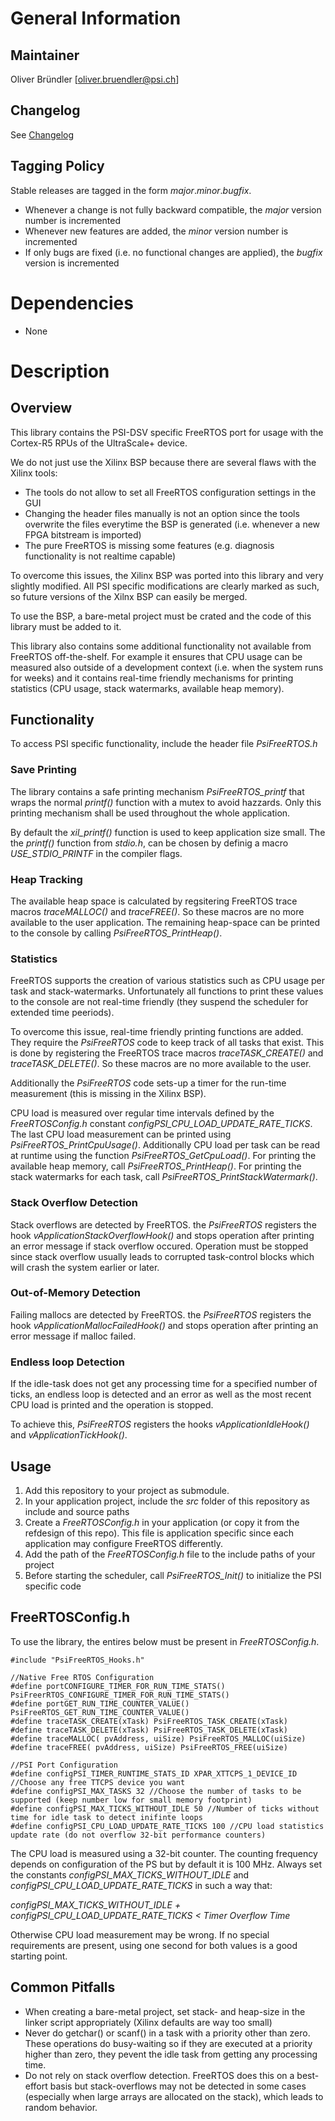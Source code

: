 # General Information

## Maintainer
Oliver Bründler [oliver.bruendler@psi.ch]

## Changelog
See [Changelog](Changelog.md)

## Tagging Policy
Stable releases are tagged in the form *major*.*minor*.*bugfix*. 

* Whenever a change is not fully backward compatible, the *major* version number is incremented
* Whenever new features are added, the *minor* version number is incremented
* If only bugs are fixed (i.e. no functional changes are applied), the *bugfix* version is incremented
 
# Dependencies

* None

# Description

## Overview
This library contains the PSI-DSV specific FreeRTOS port for usage with the Cortex-R5 RPUs of the UltraScale+ device. 

We do not just use the Xilinx BSP because there are several flaws with the Xilinx tools:

* The tools do not allow to set all FreeRTOS configuration settings in the GUI
* Changing the header files manually is not an option since the tools overwrite the files everytime the BSP is generated (i.e. whenever a new FPGA bitstream is imported)
* The pure FreeRTOS is missing some features (e.g. diagnosis functionality is not realtime capable)

To overcome this issues, the Xilinx BSP was ported into this library and very slightly modified. All PSI specific modifications are clearly marked as such, so future versions of the Xilnx BSP can easily be merged. 

To use the BSP, a bare-metal project must be crated and the code of this library must be added to it.

This library also contains some additional functionality not available from FreeRTOS off-the-shelf. For example it ensures that CPU usage can be measured also outside of a development context (i.e. when the system runs for weeks) and it contains real-time friendly mechanisms for printing statistics (CPU usage, stack watermarks, available heap memory).

## Functionality

To access PSI specific functionality, include the header file *PsiFreeRTOS.h*

### Save Printing

The library contains a safe printing mechanism *PsiFreeRTOS_printf* that wraps the normal *printf()* function with a mutex to avoid hazzards. Only this printing mechanism shall be used throughout the whole application. 

By default the *xil_printf()* function is used to keep application size small. The the *printf()* function from *stdio.h*, can be chosen by definig a macro *USE_STDIO_PRINTF* in the compiler flags.

### Heap Tracking

The available heap space is calculated by regsitering FreeRTOS trace macros *traceMALLOC()* and *traceFREE()*. So these macros are no more available to the user application. The remaining heap-space can be printed to the console by calling *PsiFreeRTOS_PrintHeap()*.

### Statistics
FreeRTOS supports the creation of various statistics such as CPU usage per task and stack-watermarks. Unfortunately all functions to print these values to the console are not real-time friendly (they suspend the scheduler for extended time peeriods).

To overcome this issue, real-time friendly printing functions are added. They require the *PsiFreeRTOS* code to keep track of all tasks that exist. This is done by registering the FreeRTOS trace macros *traceTASK_CREATE()* and *traceTASK_DELETE()*. So these macros are no more available to the user.

Additionally the *PsiFreeRTOS* code sets-up a timer for the run-time measurement (this is missing in the Xilinx BSP). 

CPU load is measured over regular time intervals defined by the *FreeRTOSConfig.h* constant *configPSI_CPU_LOAD_UPDATE_RATE_TICKS*. The last CPU load measurement can be printed using *PsiFreeRTOS_PrintCpuUsage()*. Additionally CPU load per task can be read at runtime using the function *PsiFreeRTOS_GetCpuLoad()*. For printing the available heap memory, call *PsiFreeRTOS_PrintHeap()*. For printing the stack watermarks for each task, call *PsiFreeRTOS_PrintStackWatermark()*.


### Stack Overflow Detection

Stack overflows are detected by FreeRTOS. the *PsiFreeRTOS* registers the hook *vApplicationStackOverflowHook()* and stops operation after printing an error message if stack overflow occured. Operation must be stopped since stack overflow usually leads to corrupted task-control blocks which will crash the system earlier or later.

### Out-of-Memory Detection

Failing mallocs are detected by FreeRTOS. the *PsiFreeRTOS* registers the hook *vApplicationMallocFailedHook()* and stops operation after printing an error message if malloc failed. 

### Endless loop Detection

If the idle-task does not get any processing time for a specified number of ticks, an endless loop is detected and an error as well as the most recent CPU load is printed and the operation is stopped.


To achieve this, *PsiFreeRTOS* registers the hooks *vApplicationIdleHook()* and *vApplicationTickHook()*.

## Usage

1. Add this repository to your project as submodule.
2. In your application project, include the *src* folder of this repository as include and source paths
3. Create a *FreeRTOSConfig.h* in your application (or copy it from the refdesign of this repo). This file is application specific since each application may configure FreeRTOS differently.
4. Add the path of the *FreeRTOSConfig.h* file to the include paths of your project
5. Before starting the scheduler, call *PsiFreeRTOS\_Init()* to initialize the PSI specific code

## FreeRTOSConfig.h 

To use the library, the entires below must be present in *FreeRTOSConfig.h*.

```
#include "PsiFreeRTOS_Hooks.h"

//Native Free RTOS Configuration
#define portCONFIGURE_TIMER_FOR_RUN_TIME_STATS() PsiFreerRTOS_CONFIGURE_TIMER_FOR_RUN_TIME_STATS()
#define portGET_RUN_TIME_COUNTER_VALUE() PsiFreeRTOS_GET_RUN_TIME_COUNTER_VALUE()
#define traceTASK_CREATE(xTask) PsiFreeRTOS_TASK_CREATE(xTask)
#define traceTASK_DELETE(xTask) PsiFreeRTOS_TASK_DELETE(xTask)
#define traceMALLOC( pvAddress, uiSize) PsiFreeRTOS_MALLOC(uiSize)
#define traceFREE( pvAddress, uiSize) PsiFreeRTOS_FREE(uiSize)

//PSI Port Configuration
#define configPSI_TIMER_RUNTIME_STATS_ID XPAR_XTTCPS_1_DEVICE_ID //Choose any free TTCPS device you want
#define configPSI_MAX_TASKS 32 //Choose the number of tasks to be supported (keep number low for small memory footprint)
#define configPSI_MAX_TICKS_WITHOUT_IDLE 50 //Number of ticks without time for idle task to detect inifinte loops
#define configPSI_CPU_LOAD_UPDATE_RATE_TICKS 100 //CPU load statistics update rate (do not overflow 32-bit performance counters)
```

The CPU load is measured using a 32-bit counter. The counting frequency depends on configuration of the PS but by default it is 100 MHz. Always set the constants *configPSI_MAX_TICKS_WITHOUT_IDLE* and *configPSI_CPU_LOAD_UPDATE_RATE_TICKS* in such a way that:

*configPSI_MAX_TICKS_WITHOUT_IDLE + configPSI_CPU_LOAD_UPDATE_RATE_TICKS < Timer Overflow Time*

Otherwise CPU load measurement may be wrong. If no special requirements are present, using one second for both values is a good starting point.

## Common Pitfalls

* When creating a bare-metal project, set stack- and heap-size in the linker script appropriately (Xilinx defaults are way too small)
* Never do getchar() or scanf() in a task with a priority other than zero. These operations do busy-waiting so if they are executed at a priority higher than zero, they pevent the idle task from getting any processing time.
* Do not rely on stack overflow detection. FreeRTOS does this on a best-effort basis but stack-overflows may not be detected in some cases (especially when large arrays are allocated on the stack), which leads to random behavior.







